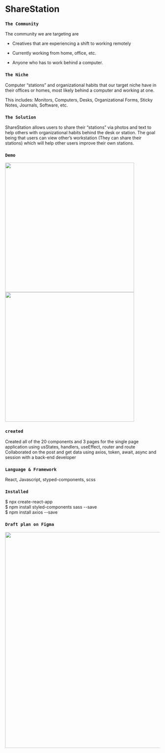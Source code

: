 # ShareStation


### `The Community`

The community we are targeting are

- Creatives that are experiencing a shift to working remotely

- Currently working from home, office, etc.

- Anyone who has to work behind a computer.


### `The Niche`

Computer “stations” and organizational habits that our target niche have in their offices or homes, most likely behind a computer and working at one.

This includes: Monitors, Computers, Desks, Organizational Forms, Sticky Notes, Journals, Software, etc.


### `The Solution`

ShareStation allows users to share their “stations” via photos and text to help others with organizational habits behind the desk or station. The goal being that users can view other’s workstation (They can share their stations) which will help other users improve their own stations.


### `Demo`
<img width="420px" src="https://user-images.githubusercontent.com/55810731/113470536-36ceb680-940b-11eb-94fa-66b43b36b1b9.gif" />
<img width="420px" src="https://user-images.githubusercontent.com/55810731/113470566-5d8ced00-940b-11eb-9137-1ac9026ceb7a.gif" />



### `created`

Created all of the 20 components and 3 pages for the single page application using usStates, handlers, useEffect, router and route\
Collaborated on the post and get data using axios, token, await, async and session with a back-end developer


### `Language & Framework`

React, Javascript, styped-components, scss


### `Installed`

$ npx create-react-app\
$ npm install styled-components sass --save\
$ npm install axios --save



### `Draft plan on Figma`
<img height="auto" width="700px" src="https://user-images.githubusercontent.com/55810731/113215120-42fe1c80-922f-11eb-90dc-961e02fb55b1.png" />



